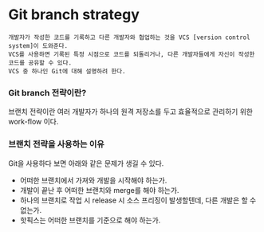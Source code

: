# Git branch strategy
```text
개발자가 작성한 코드를 기록하고 다른 개발자와 협업하는 것을 VCS [version control system]이 도와준다.
VCS를 사용하면 기록된 특정 시점으로 코드를 되돌리거나, 다른 개발자들에게 자신이 작성한 코드를 공유할 수 있다.
VCS 중 하나인 Git에 대해 설명하려 한다.
```

### Git branch 전략이란?

브랜치 전략이란 여러 개발자가 하나의 원격 저장소를 두고 효율적으로 관리하기 위한 work-flow 이다.


### 브랜치 전략을 사용하는 이유

Git을 사용하다 보면 아래와 같은 문제가 생길 수 있다.
- 어떠한 브랜치에서 가져와 개발을 시작해야 하는가.
- 개발이 끝난 후 어떠한 브랜치와  merge를 해야 하는가.
- 하나의 브랜치로 작업 시 release 시 소스 프리징이 발생할텐데, 다른 개발은 할 수 없는가.
- 핫픽스는 어떠한 브랜치를 기준으로 해야 하는가.
